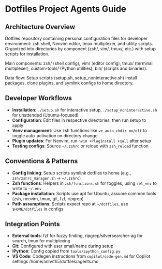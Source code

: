 # Dotfiles Project Agents Guide

## Architecture Overview

Dotfiles repository containing personal configuration files for developer environment: zsh shell, Neovim editor, tmux multiplexer, and utility scripts. Organized into directories by component (zsh/, vim/, tmux/, etc.) with setup scripts for installation.

Main components: zsh/ (shell config), vim/ (editor config), tmux/ (terminal multiplexer), custom-tools/ (Python utilities), bin/ (scripts and binaries).

Data flow: Setup scripts (setup.sh, setup_noninteractive.sh) install packages, clone plugins, and symlink configs to home directory.

## Developer Workflows

- **Installation**: `./setup.sh` for interactive setup, `./setup_noninteractive.sh` for unattended (Ubuntu-focused)
- **Configuration**: Edit files in respective directories, then run setup to apply
- **Venv management**: Use zsh functions like `ve_auto_chdir on/off` to toggle auto-activation on directory change
- **Plugin updates**: For Neovim, run `nvim +PlugInstall +qall` after setup
- **Testing configs**: Source `~/.zshrc` or reload with `zsh_reload` function

## Conventions & Patterns

- **Config linking**: Setup scripts symlink dotfiles to home (e.g., `zsh/zshrc_manager.sh` → `~/.zshrc`)
- **Zsh functions**: Helpers in `zsh/functions.sh` for toggles, using `set_env` to write to `~/.env`
- **Package installation**: Scripts use apt for Ubuntu, assume common tools (zsh, neovim, tmux, git, fzf, ripgrep)
- **Path assumptions**: Scripts expect repo at `~/dotfiles`, use `$HOME/dotfiles` in configs

## Integration Points

- **External tools**: fzf for fuzzy finding, ripgrep/silversearcher-ag for search, tmux for multiplexing
- **Git**: Configured with user email/name during setup
- **IPython**: Config copied from `tools/ipython_config.py`
- **VS Code**: Codegen instructions from `copilot/code-gen.md` for Copilot settings</content>
  <parameter name="filePath">/home/anhvth5/dotfiles/agents.md
